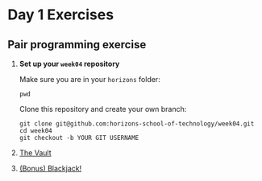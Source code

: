 # Day 1 Exercises

## Pair programming exercise

1. **Set up your `week04` repository**

    Make sure you are in your `horizons` folder:

    ```
    pwd
    ```

    Clone this repository and create your own branch:

    ```
    git clone git@github.com:horizons-school-of-technology/week04.git
    cd week04
    git checkout -b YOUR GIT USERNAME
    ```

1. [The Vault](vault/)
1. [(Bonus) Blackjack!](blackjack/)
